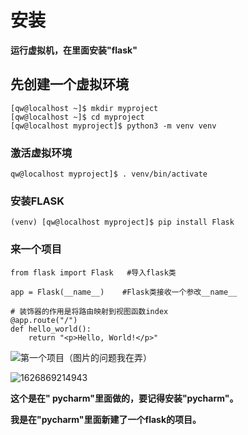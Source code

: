 # 安装

__运行虚拟机，在里面安装"flask"__

## 先创建一个虚拟环境

````bask
[qw@localhost ~]$ mkdir myproject
[qw@localhost ~]$ cd myproject
[qw@localhost myproject]$ python3 -m venv venv
````

###  激活虚拟环境

````bask
qw@localhost myproject]$ . venv/bin/activate
````

### 安装FLASK

````bask
(venv) [qw@localhost myproject]$ pip install Flask
````

### 来一个项目

````bask
from flask import Flask   #导入flask类

app = Flask(__name__)    #Flask类接收一个参改__name__

# 装饰器的作用是将路由映射到视图函数index
@app.route("/")         
def hello_world():      
    return "<p>Hello, World!</p>"

````

 ![第一个项目](C:\Users\Lenovo\Desktop\第一个项目.jpg)（图片的问题我在弄）

![1626869214943](C:\Users\Lenovo\AppData\Roaming\Typora\typora-user-images\1626869214943.png)

**这个是在" pycharm"里面做的，要记得安装"pycharm"。**

**我是在"pycharm"里面新建了一个flask的项目。**

